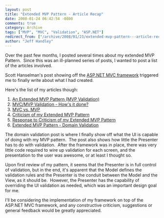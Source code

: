 ```yaml
---
layout: post
title: "Extended MVP Pattern - Article Recap"
date: 2008-01-24 06:42:54 -0800
comments: true
category: Archive
tags: ["MVP", "MVC", "Validation", "ASP.NET"]
redirect_from: ["/archive/2008/01/23/extended-mvp-pattern---article-recap.aspx/"]
author: "Jeff Handley"
---
```

<!-- more -->
<p>Over the past few months, I posted several times about my extended MVP Pattern.  Since this was an ill-planned series of posts, I wanted to post a list of the articles involved.</p>  <p>Scott Hanselman's post showing off the <a href="http://www.hanselman.com/blog/ScottGuMVCPresentationAndScottHaScreencastFromALTNETConference.aspx" target="_blank">ASP.NET MVC framework</a> triggered me to finally write about what I had created.</p>  <p>Here's the list of my articles though:</p>  <ol>   <li><a href="http://blog.jeffhandley.com/archive/2007/11/09/an-extended-mvp-pattern-mvp-validation.aspx" target="_blank">An Extended MVP Pattern (MVP Validation)</a></li>    <li><a href="http://blog.jeffhandley.com/archive/2007/11/13/mvcmvp-validation---hows-it-done.aspx" target="_blank">MVC/MVP Validation - How's it done?</a></li>    <li><a href="http://blog.jeffhandley.com/archive/2007/11/13/mvc-vs.-mvp.aspx" target="_blank">MVC vs. MVP</a></li>    <li><a href="http://blog.jeffhandley.com/archive/2007/11/19/criticism-of-my-extended-mvp-pattern.aspx" target="_blank">Criticism of my Extended MVP Pattern</a></li>    <li><a href="http://blog.jeffhandley.com/archive/2007/11/19/response-to-criticism-of-my-extended-mvp-pattern.aspx" target="_blank">Response to Criticism of my Extended MVP Pattern</a></li>    <li><a href="http://blog.jeffhandley.com/archive/2008/01/15/extended-mvp-pattern---domain-validation.aspx" target="_blank">Extended MVP Pattern - Domain Validation</a></li> </ol>  <p>The domain validation post is where I finally show off what the UI is capable of doing with my MVP pattern.  The post also shows how little the Presenter has to do with validation.  After the framework was in place, there was very little code required to wire up validation for each screen, and the presentation to the user was awesome, or at least I thought so.</p>  <p>Upon first review of my pattern, it seems that the Presenter is in full control of validation, but in the end, it's apparent that the Model defines the validation rules and the Presenter is the conduit between the Model and the View, as it should be.  However, the Presenter has the capability of overriding the UI validation as needed, which was an important design goal for me.</p>  <p>I'll be considering the implementation of my framework on top of the ASP.NET MVC framework, and any constructive criticism, suggestions or general feedback would be greatly appreciated.</p>
